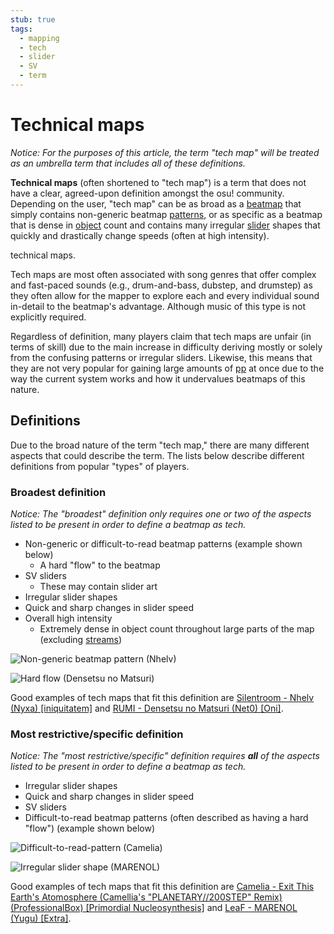 ```yaml
---
stub: true
tags:
  - mapping
  - tech
  - slider
  - SV
  - term
---
```


# Technical maps

<!-- Line to be added eventually: *Not to be confused with [Slider Art](link) or [Taikosu maps](link) -->

*Notice: For the purposes of this article, the term "tech map" will be treated as an umbrella term that includes all of these definitions.*

**Technical maps** (often shortened to "tech map") is a term that does not have a clear, agreed-upon definition amongst the osu! community. Depending on the user, "tech map" can be as broad as a [beatmap](/wiki/Beatmap) that simply contains non-generic beatmap [patterns](/wiki/Beatmap/Pattern), or as specific as a beatmap that is dense in [object](/wiki/Gameplay/Hit_object) count and contains many irregular [slider](/wiki/Gameplay/Hit_object/Slider) shapes that quickly and drastically change speeds (often at high intensity).


technical maps.

Tech maps are most often associated with song genres that offer complex and fast-paced sounds (e.g., drum-and-bass, dubstep, and drumstep) as they often allow for the mapper to explore each and every individual sound in-detail to the beatmap's advantage. Although music of this type is not explicitly required.

Regardless of definition, many players claim that tech maps are unfair (in terms of skill) due to the main increase in difficulty deriving mostly or solely from the confusing patterns or irregular sliders. Likewise, this means that they are not very popular for gaining large amounts of [pp](/wiki/Performance_points) at once due to the way the current system works and how it undervalues beatmaps of this nature.

## Definitions

Due to the broad nature of the term "tech map," there are many different aspects that could describe the term. The lists below describe different definitions from popular "types" of players.

### Broadest definition

*Notice: The "broadest" definition only requires one or two of the aspects listed to be present in order to define a beatmap as tech.*

- Non-generic or difficult-to-read beatmap patterns (example shown below)
  - A hard "flow" to the beatmap
- SV sliders
  - These may contain slider art
- Irregular slider shapes
- Quick and sharp changes in slider speed
- Overall high intensity
  - Extremely dense in object count throughout large parts of the map (excluding [streams](/wiki/Beatmap/Pattern/osu!/Stream))

![Non-generic beatmap pattern (Nhelv)](img/nongeneric_beatmap_pattern.jpg "Non-generic beatmap pattern")

![Hard flow (Densetsu no Matsuri)](img/beatmap_hard_flow.jpg "Beatmap pattern with a hard flow")

Good examples of tech maps that fit this definition are [Silentroom - Nhelv (Nyxa) \[iniquitatem\]](https://osu.ppy.sh/beatmapsets/917915#osu/2009432) and [RUMI - Densetsu no Matsuri (Net0) \[Oni\]](https://osu.ppy.sh/beatmapsets/781683#osu/1641637).

### Most restrictive/specific definition

*Notice: The "most restrictive/specific" definition requires **all** of the aspects listed to be present in order to define a beatmap as tech.*

- Irregular slider shapes
- Quick and sharp changes in slider speed
- SV sliders
- Difficult-to-read beatmap patterns (often described as having a hard "flow") (example shown below)

![Difficult-to-read-pattern (Camelia)](img/difficult_to_read_beatmap.jpg "Difficult-to-read pattern")

![Irregular slider shape (MARENOL)](img/irregular_slider.jpg "Irregular slider shape (SV slider)")

Good examples of tech maps that fit this definition are [Camelia - Exit This Earth's Atomosphere (Camellia's "PLANETARY//200STEP" Remix) (ProfessionalBox) \[Primordial Nucleosynthesis\]](https://osu.ppy.sh/beatmapsets/855677#osu/1787848) and [LeaF - MARENOL (Yugu) \[Extra\]](https://osu.ppy.sh/beatmapsets/1136149#osu/2404722).

<!--Some other sections that would be cool to add:
- A "History" section would be pretty cool. But idk how feasible this would be. -->
